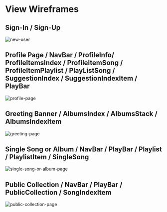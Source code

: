 # View Wireframes

## Sign-In / Sign-Up
![new-user]

## Profile Page / NavBar / ProfileInfo/ ProfileItemsIndex / ProfileItemSong / ProfileItemPlaylist / PlayListSong / SuggestionIndex / SuggestionIndexItem / PlayBar
![profile-page]

## Greeting Banner / AlbumsIndex / AlbumsStack / AlbumsIndexItem
![greeting-page]

## Single Song or Album / NavBar / PlayBar / Playlist / PlaylistItem / SingleSong
![single-song-or-album-page]

## Public Collection /  NavBar / PlayBar / PublicCollection / SongIndexItem
![public-collection-page]

[new-user]: ./wireframes/Signin-SignUp.png
[profile-page]: ./wireframes/loggedIn.png
[greeting-page]: ./wireframes/CapstoneGreeting.png
[single-song-or-album-page]: ./wireframes/SingleSongOrAlbum.png
[public-collection-page]: ./wireframes/CollectionPage.png
